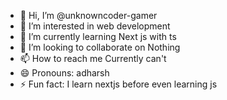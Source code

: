 - 👋 Hi, I’m @unknowncoder-gamer
- 👀 I’m interested in web development
- 🌱 I’m currently learning Next js with ts
- 💞️ I’m looking to collaborate on Nothing
- 📫 How to reach me Currently can't
- 😄 Pronouns: adharsh
- ⚡ Fun fact: I learn nextjs before even learning js

<!---
unknowncoder-gamer/unknowncoder-gamer is a ✨ special ✨ repository because its `README.md` (this file) appears on your GitHub profile.
You can click the Preview link to take a look at your changes.
--->
